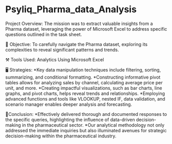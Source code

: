 # Psyliq_Pharma_data_Analysis
Project Overview: 
The mission was to extract valuable insights from a Pharma dataset, leveraging the power of Microsoft Excel to address specific questions outlined in the task sheet. 

📝 Objective: 
To carefully navigate the Pharma dataset, exploring its complexities to reveal significant patterns and trends.

⚒ Tools Used:
Analytics Using Microsoft Excel

 🖥 Strategies:
*Key data manipulation techniques include filtering, sorting, summarizing, and conditional formatting. 
*Constructing informative pivot tables allows for analyzing sales by channel, calculating average price per unit, and more. 
*Creating impactful visualizations, such as bar charts, line graphs, and pivot charts, helps reveal trends and relationships. 
*Employing advanced functions and tools like VLOOKUP, nested IF, data validation, and scenario manager enables deeper analysis and forecasting.
 
🎯Conclusion:
*Effectively delivered thorough and documented responses to the specific queries, highlighting the influence of data-driven decision-making in the pharmaceutical sector. 
*Our analytical methodology not only addressed the immediate inquiries but also illuminated avenues for strategic decision-making within the pharmaceutical industry.
